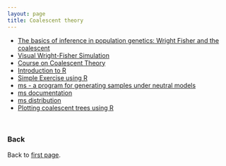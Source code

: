 ```yaml
---
layout: page
title: Coalescent theory
---
```


* [The basics of inference in population genetics: Wright Fisher and the coalescent](../assets/Wright-Fisher_model_and_Kingman's_coalescent.pdf)
* [Visual Wright-Fisher Simulation](./WFsimulation.html)
* [Course on Coalescent Theory](./course_coalescent_theory.md)
* [Introduction to R](../assets/Intro_to_R/Script_Intro_R.r)
* [Simple Exercise using R](./Simple_Exercise_R.md)
* [ms - a program for generating samples under neutral models](../assets/Practical_ms.pdf)
* [ms documentation](../assets/msdoc.pdf)
* [ms distribution](../assets/ms.zip)
* [Plotting coalescent trees using R](Plot_coalescence_trees_with_R.md)

<br/>

### Back

Back to [first page](../index.md).
